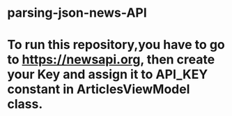 # parsing-json-news-API
# To run this repository,you have to go to https://newsapi.org, then create your Key and assign it to API_KEY constant in ArticlesViewModel class.
